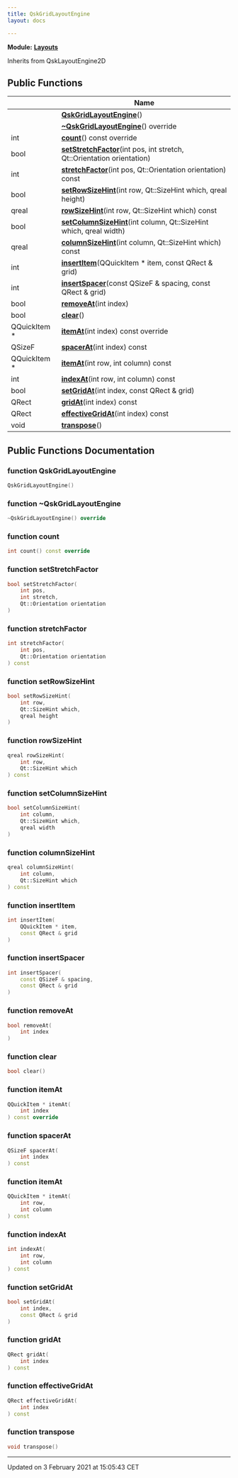 ```yaml
---
title: QskGridLayoutEngine
layout: docs

---
```



**Module:** **[Layouts](/docs/modules/group__Layouts/)**



Inherits from QskLayoutEngine2D

## Public Functions

|                | Name           |
| -------------- | -------------- |
| | **[QskGridLayoutEngine](/docs/classes/classQskGridLayoutEngine/#function-qskgridlayoutengine)**() |
| | **[~QskGridLayoutEngine](/docs/classes/classQskGridLayoutEngine/#function-~qskgridlayoutengine)**() override |
| int | **[count](/docs/classes/classQskGridLayoutEngine/#function-count)**() const override |
| bool | **[setStretchFactor](/docs/classes/classQskGridLayoutEngine/#function-setstretchfactor)**(int pos, int stretch, Qt::Orientation orientation) |
| int | **[stretchFactor](/docs/classes/classQskGridLayoutEngine/#function-stretchfactor)**(int pos, Qt::Orientation orientation) const |
| bool | **[setRowSizeHint](/docs/classes/classQskGridLayoutEngine/#function-setrowsizehint)**(int row, Qt::SizeHint which, qreal height) |
| qreal | **[rowSizeHint](/docs/classes/classQskGridLayoutEngine/#function-rowsizehint)**(int row, Qt::SizeHint which) const |
| bool | **[setColumnSizeHint](/docs/classes/classQskGridLayoutEngine/#function-setcolumnsizehint)**(int column, Qt::SizeHint which, qreal width) |
| qreal | **[columnSizeHint](/docs/classes/classQskGridLayoutEngine/#function-columnsizehint)**(int column, Qt::SizeHint which) const |
| int | **[insertItem](/docs/classes/classQskGridLayoutEngine/#function-insertitem)**(QQuickItem * item, const QRect & grid) |
| int | **[insertSpacer](/docs/classes/classQskGridLayoutEngine/#function-insertspacer)**(const QSizeF & spacing, const QRect & grid) |
| bool | **[removeAt](/docs/classes/classQskGridLayoutEngine/#function-removeat)**(int index) |
| bool | **[clear](/docs/classes/classQskGridLayoutEngine/#function-clear)**() |
| QQuickItem * | **[itemAt](/docs/classes/classQskGridLayoutEngine/#function-itemat)**(int index) const override |
| QSizeF | **[spacerAt](/docs/classes/classQskGridLayoutEngine/#function-spacerat)**(int index) const |
| QQuickItem * | **[itemAt](/docs/classes/classQskGridLayoutEngine/#function-itemat)**(int row, int column) const |
| int | **[indexAt](/docs/classes/classQskGridLayoutEngine/#function-indexat)**(int row, int column) const |
| bool | **[setGridAt](/docs/classes/classQskGridLayoutEngine/#function-setgridat)**(int index, const QRect & grid) |
| QRect | **[gridAt](/docs/classes/classQskGridLayoutEngine/#function-gridat)**(int index) const |
| QRect | **[effectiveGridAt](/docs/classes/classQskGridLayoutEngine/#function-effectivegridat)**(int index) const |
| void | **[transpose](/docs/classes/classQskGridLayoutEngine/#function-transpose)**() |

## Public Functions Documentation

### function QskGridLayoutEngine

```cpp
QskGridLayoutEngine()
```


### function ~QskGridLayoutEngine

```cpp
~QskGridLayoutEngine() override
```


### function count

```cpp
int count() const override
```


### function setStretchFactor

```cpp
bool setStretchFactor(
    int pos,
    int stretch,
    Qt::Orientation orientation
)
```


### function stretchFactor

```cpp
int stretchFactor(
    int pos,
    Qt::Orientation orientation
) const
```


### function setRowSizeHint

```cpp
bool setRowSizeHint(
    int row,
    Qt::SizeHint which,
    qreal height
)
```


### function rowSizeHint

```cpp
qreal rowSizeHint(
    int row,
    Qt::SizeHint which
) const
```


### function setColumnSizeHint

```cpp
bool setColumnSizeHint(
    int column,
    Qt::SizeHint which,
    qreal width
)
```


### function columnSizeHint

```cpp
qreal columnSizeHint(
    int column,
    Qt::SizeHint which
) const
```


### function insertItem

```cpp
int insertItem(
    QQuickItem * item,
    const QRect & grid
)
```


### function insertSpacer

```cpp
int insertSpacer(
    const QSizeF & spacing,
    const QRect & grid
)
```


### function removeAt

```cpp
bool removeAt(
    int index
)
```


### function clear

```cpp
bool clear()
```


### function itemAt

```cpp
QQuickItem * itemAt(
    int index
) const override
```


### function spacerAt

```cpp
QSizeF spacerAt(
    int index
) const
```


### function itemAt

```cpp
QQuickItem * itemAt(
    int row,
    int column
) const
```


### function indexAt

```cpp
int indexAt(
    int row,
    int column
) const
```


### function setGridAt

```cpp
bool setGridAt(
    int index,
    const QRect & grid
)
```


### function gridAt

```cpp
QRect gridAt(
    int index
) const
```


### function effectiveGridAt

```cpp
QRect effectiveGridAt(
    int index
) const
```


### function transpose

```cpp
void transpose()
```


-------------------------------

Updated on  3 February 2021 at 15:05:43 CET